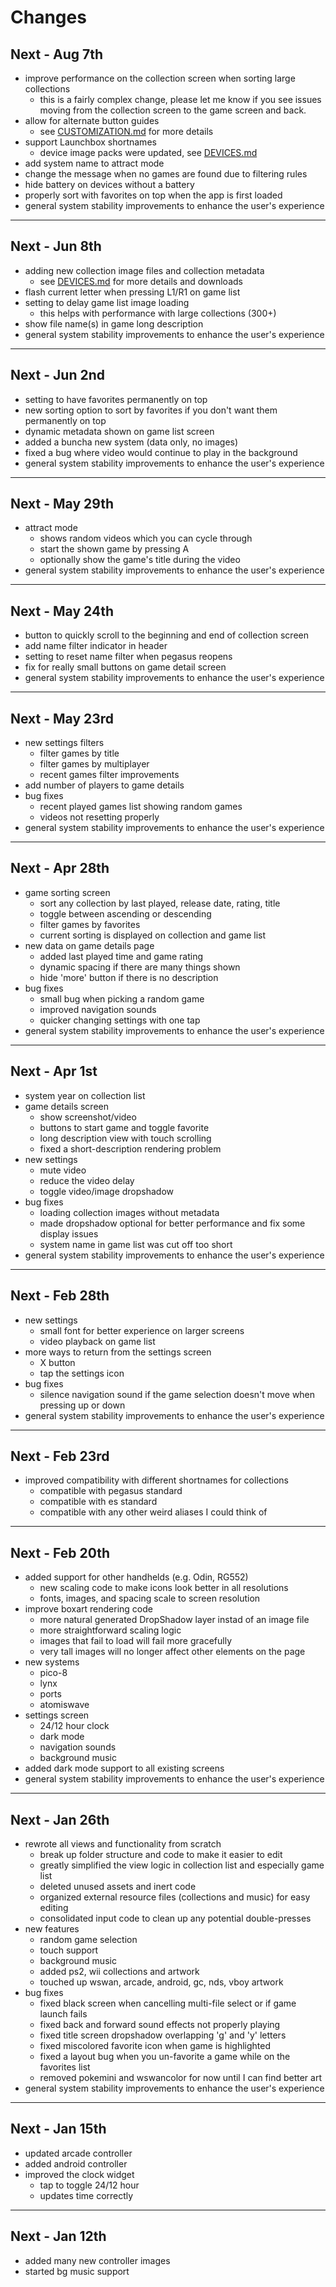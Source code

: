 # Changes
## Next - Aug 7th
- improve performance on the collection screen when sorting large collections
    - this is a fairly complex change, please let me know if you see issues moving from the collection screen to the game screen and back.
- allow for alternate button guides
    - see [CUSTOMIZATION.md](CUSTOMIZATION.md) for more details
- support Launchbox shortnames
    - device image packs were updated, see [DEVICES.md](DEVICES.md)
- add system name to attract mode
- change the message when no games are found due to filtering rules
- hide battery on devices without a battery
- properly sort with favorites on top when the app is first loaded
- general system stability improvements to enhance the user's experience

---

## Next - Jun 8th
- adding new collection image files and collection metadata
    - see [DEVICES.md](DEVICES.md) for more details and downloads
- flash current letter when pressing L1/R1 on game list
- setting to delay game list image loading
    - this helps with performance with large collections (300+)
- show file name(s) in game long description
- general system stability improvements to enhance the user's experience

---

## Next - Jun 2nd
- setting to have favorites permanently on top
- new sorting option to sort by favorites if you don't want them permanently on top
- dynamic metadata shown on game list screen
- added a buncha new system (data only, no images)
- fixed a bug where video would continue to play in the background
- general system stability improvements to enhance the user's experience

---

## Next - May 29th
- attract mode
    - shows random videos which you can cycle through
    - start the shown game by pressing A
    - optionally show the game's title during the video
- general system stability improvements to enhance the user's experience

---

## Next - May 24th
- button to quickly scroll to the beginning and end of collection screen
- add name filter indicator in header
- setting to reset name filter when pegasus reopens
- fix for really small buttons on game detail screen
- general system stability improvements to enhance the user's experience

---

## Next - May 23rd
- new settings filters
    - filter games by title
    - filter games by multiplayer
    - recent games filter improvements
- add number of players to game details
- bug fixes
    - recent played games list showing random games
    - videos not resetting properly
- general system stability improvements to enhance the user's experience

---

## Next - Apr 28th
- game sorting screen
    - sort any collection by last played, release date, rating, title
    - toggle between ascending or descending
    - filter games by favorites
    - current sorting is displayed on collection and game list
- new data on game details page
    - added last played time and game rating
    - dynamic spacing if there are many things shown
    - hide 'more' button if there is no description
- bug fixes
    - small bug when picking a random game
    - improved navigation sounds
    - quicker changing settings with one tap
- general system stability improvements to enhance the user's experience

---

## Next - Apr 1st
- system year on collection list
- game details screen
    - show screenshot/video
    - buttons to start game and toggle favorite
    - long description view with touch scrolling
    - fixed a short-description rendering problem
- new settings
    - mute video
    - reduce the video delay
    - toggle video/image dropshadow
- bug fixes
    - loading collection images without metadata
    - made dropshadow optional for better performance and fix some display issues
    - system name in game list was cut off too short
- general system stability improvements to enhance the user's experience

---

## Next - Feb 28th
- new settings
    - small font for better experience on larger screens
    - video playback on game list
- more ways to return from the settings screen
    - X button
    - tap the settings icon
- bug fixes
    - silence navigation sound if the game selection doesn't move when pressing up or down
- general system stability improvements to enhance the user's experience

---

## Next - Feb 23rd
- improved compatibility with different shortnames for collections
    - compatible with pegasus standard
    - compatible with es standard
    - compatible with any other weird aliases I could think of

---

## Next - Feb 20th
- added support for other handhelds (e.g. Odin, RG552)
    - new scaling code to make icons look better in all resolutions
    - fonts, images, and spacing scale to screen resolution
- improve boxart rendering code
    - more natural generated DropShadow layer instad of an image file
    - more straightforward scaling logic
    - images that fail to load will fail more gracefully
    - very tall images will no longer affect other elements on the page
- new systems
    - pico-8
    - lynx
    - ports
    - atomiswave
- settings screen
    - 24/12 hour clock
    - dark mode
    - navigation sounds
    - background music
- added dark mode support to all existing screens
- general system stability improvements to enhance the user's experience

---

## Next - Jan 26th
- rewrote all views and functionality from scratch
    - break up folder structure and code to make it easier to edit
    - greatly simplified the view logic in collection list and especially game list
    - deleted unused assets and inert code
    - organized external resource files (collections and music) for easy editing
    - consolidated input code to clean up any potential double-presses
- new features
    - random game selection
    - touch support
    - background music
    - added ps2, wii collections and artwork
    - touched up wswan, arcade, android, gc, nds, vboy artwork
- bug fixes
    - fixed black screen when cancelling multi-file select or if game launch fails
    - fixed back and forward sound effects not properly playing
    - fixed title screen dropshadow overlapping 'g' and 'y' letters
    - fixed miscolored favorite icon when game is highlighted
    - fixed a layout bug when you un-favorite a game while on the favorites list
    - removed pokemini and wswancolor for now until I can find better art
- general system stability improvements to enhance the user's experience

---

## Next - Jan 15th
- updated arcade controller
- added android controller
- improved the clock widget
    - tap to toggle 24/12 hour
    - updates time correctly

---

## Next - Jan 12th
- added many new controller images
- started bg music support
